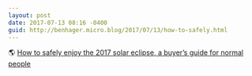 ```yaml
---
layout: post
date: 2017-07-13 08:16 -0400
guid: http://benhager.micro.blog/2017/07/13/how-to-safely.html
---
```

🌎 [How to safely enjoy the 2017 solar eclipse, a buyer’s guide for normal people](http://kottke.org/17/07/how-to-safely-enjoy-the-2017-solar-eclipse-a-buyers-guide-for-normal-people)
